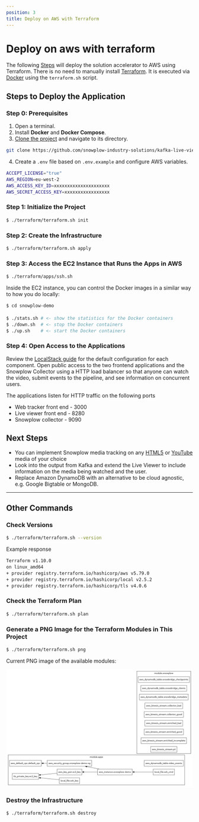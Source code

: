 ```yaml
---
position: 3
title: Deploy on AWS with Terraform
---
```


# Deploy on aws with terraform


The following [Steps](#steps) will deploy the solution accelerator to AWS using Terraform. There is no need to manually install [Terraform](https://www.terraform.io/). It is executed via [Docker](https://www.docker.com/) using the `terraform.sh` script.

## Steps to Deploy the Application

### Step 0: Prerequisites

1. Open a terminal.
2. Install **Docker** and **Docker Compose**.
3. [Clone the project](https://github.com/snowplow-industry-solutions/kafka-live-viewer-profiles) and navigate to its directory.
```bash
git clone https://github.com/snowplow-industry-solutions/kafka-live-viewer-profiles.git
```
4. Create a `.env` file based on `.env.example` and configure AWS variables.
```bash
ACCEPT_LICENSE="true"
AWS_REGION=eu-west-2
AWS_ACCESS_KEY_ID=xxxxxxxxxxxxxxxxxxxxx
AWS_SECRET_ACCESS_KEY=xxxxxxxxxxxxxxxxx
```


### Step 1: Initialize the Project

```bash
$ ./terraform/terraform.sh init
```

### Step 2: Create the Infrastructure

```bash
$ ./terraform/terraform.sh apply
```

### Step 3: Access the EC2 Instance that Runs the Apps in AWS

```bash
$ ./terraform/apps/ssh.sh
```

Inside the EC2 instance, you can control the Docker images in a similar way to how you do locally:

```bash
$ cd snowplow-demo

$ ./stats.sh # <- show the statistics for the Docker containers
$ ./down.sh  # <- stop the Docker containers
$ ./up.sh    # <- start the Docker containers
```

### Step 4: Open Access to the Applications

Review the [LocalStack guide](/tutorials/kafka-live-viewer-profiles/quickstart-localstack) for the default configuration for each component. Open public access to the two frontend applications and the Snowplow Collector using a HTTP load balancer so that anyone can watch the video, submit events to the pipeline, and see information on concurrent users.

The applications listen for HTTP traffic on the following ports
- Web tracker front end - 3000
- Live viewer front end - 8280
- Snowplow collector - 9090

## Next Steps
- You can implement Snowplow media tracking on any [HTML5](/docs/sources/trackers/javascript-trackers/web-tracker/tracking-events/media/html5/) or [YouTube](/docs/sources/trackers/javascript-trackers/web-tracker/tracking-events/media/youtube/) media of your choice
- Look into the output from Kafka and extend the Live Viewer to include information on the media being watched and the user.
- Replace Amazon DynamoDB with an alternative to be cloud agnostic, e.g. Google Bigtable or MongoDB.
---

## Other Commands

### Check Versions

```bash
$ ./terraform/terraform.sh --version
```
Example response
```bash
Terraform v1.10.0
on linux_amd64
+ provider registry.terraform.io/hashicorp/aws v5.79.0
+ provider registry.terraform.io/hashicorp/local v2.5.2
+ provider registry.terraform.io/hashicorp/tls v4.0.6
```

### Check the Terraform Plan

```bash
$ ./terraform/terraform.sh plan
```

### Generate a PNG Image for the Terraform Modules in This Project

```bash
$ ./terraform/terraform.sh png
```

Current PNG image of the available modules:

![Terraform Modules](images/terraform.png)

### Destroy the Infrastructure

```bash
$ ./terraform/terraform.sh destroy
```
